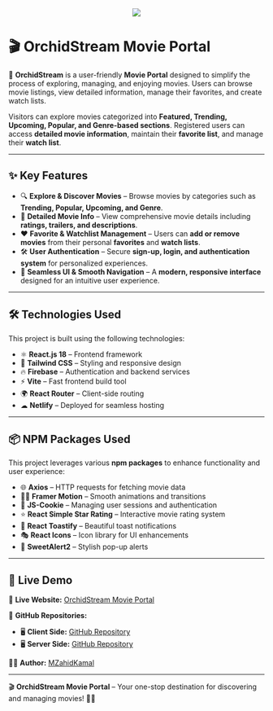 <div align="center">
  <img src="https://res.cloudinary.com/dxh2iyxjs/image/upload/v1738950625/OrchidStream_Movie_Portal_oijfwx.jpg"  />
</div>


# 🎬 OrchidStream Movie Portal  

🌟 **OrchidStream** is a user-friendly **Movie Portal** designed to simplify the process of exploring, managing, and enjoying movies. Users can browse movie listings, view detailed information, manage their favorites, and create watch lists.  

Visitors can explore movies categorized into **Featured, Trending, Upcoming, Popular, and Genre-based sections**. Registered users can access **detailed movie information**, maintain their **favorite list**, and manage their **watch list**.  

---

## ✨ Key Features  

- 🔍 **Explore & Discover Movies** – Browse movies by categories such as **Trending, Popular, Upcoming, and Genre**.  
- 🎥 **Detailed Movie Info** – View comprehensive movie details including **ratings, trailers, and descriptions**.  
- ❤️ **Favorite & Watchlist Management** – Users can **add or remove movies** from their personal **favorites** and **watch lists**.  
- 🛠️ **User Authentication** – Secure **sign-up, login, and authentication system** for personalized experiences.  
- 🚀 **Seamless UI & Smooth Navigation** – A **modern, responsive interface** designed for an intuitive user experience.  

---

## 🛠️ Technologies Used  

This project is built using the following technologies:  

- ⚛ **React.js 18** – Frontend framework  
- 💨 **Tailwind CSS** – Styling and responsive design  
- 🔥 **Firebase** – Authentication and backend services  
- ⚡ **Vite** – Fast frontend build tool  
- 🌍 **React Router** – Client-side routing  
- ☁ **Netlify** – Deployed for seamless hosting  

---

## 📦 NPM Packages Used  

This project leverages various **npm packages** to enhance functionality and user experience:  

- 🌐 **Axios** – HTTP requests for fetching movie data  
- 🏃‍♂ **Framer Motion** – Smooth animations and transitions  
- 🍪 **JS-Cookie** – Managing user sessions and authentication  
- ⭐ **React Simple Star Rating** – Interactive movie rating system  
- 🚀 **React Toastify** – Beautiful toast notifications  
- 🎭 **React Icons** – Icon library for UI enhancements  
- 🍿 **SweetAlert2** – Stylish pop-up alerts  

---

## 🚀 Live Demo  

🔗 **Live Website:** [OrchidStream Movie Portal](https://orchid-stream-movie-portal.netlify.app)  

📂 **GitHub Repositories:**  
- 🖥 **Client Side:** [GitHub Repository](https://github.com/MZahidKamal/Orchid-Stream-Movie-Portal---Client-Side)  
- 🖥 **Server Side:** [GitHub Repository](https://github.com/MZahidKamal/Orchid-Stream-Movie-Portal---Server-Side)  

👨‍💻 **Author:** [MZahidKamal](https://github.com/MZahidKamal)  

---

🎬 **OrchidStream Movie Portal** – Your one-stop destination for discovering and managing movies! 🍿🚀
